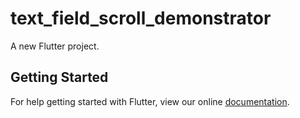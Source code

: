 # text_field_scroll_demonstrator

A new Flutter project.

## Getting Started

For help getting started with Flutter, view our online
[documentation](https://flutter.io/).
